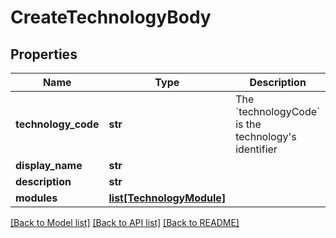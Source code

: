 # CreateTechnologyBody

## Properties
Name | Type | Description | Notes
------------ | ------------- | ------------- | -------------
**technology_code** | **str** | The &#x60;technologyCode&#x60; is the technology&#x27;s identifier | 
**display_name** | **str** |  | 
**description** | **str** |  | 
**modules** | [**list[TechnologyModule]**](TechnologyModule.md) |  | 

[[Back to Model list]](../README.md#documentation-for-models) [[Back to API list]](../README.md#documentation-for-api-endpoints) [[Back to README]](../README.md)

